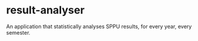 # result-analyser
An application that statistically analyses SPPU results, for every year, every semester.

